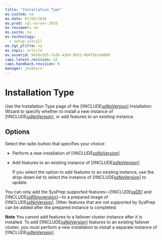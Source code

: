 ```yaml
---
title: "Installation Type"
ms.custom: na
ms.date: 07/04/2016
ms.prod: sql-server-2016
ms.reviewer: na
ms.suite: na
ms.technology: 
  - setup-install
ms.tgt_pltfrm: na
ms.topic: article
ms.assetid: 0420c555-7a3b-42b9-8651-0b4f5bcb0008
caps.latest.revision: 12
caps.handback.revision: 0
manager: jhubbard
---
```

# Installation Type
Use the Installation Type page of the [!INCLUDE[ssNoVersion](../../Topics/TopicNameContainA/tokens/ssNoVersion_md.md)] Installation Wizard to specify whether to install a new instance of [!INCLUDE[ssNoVersion](../../Topics/TopicNameContainA/tokens/ssNoVersion_md.md)], or add features to an existing instance.  
  
## Options  
 Select the radio button that specifies your choice:  
  
-   Perform a new installation of [!INCLUDE[ssNoVersion](../../Topics/TopicNameContainA/tokens/ssNoVersion_md.md)]  
  
-   Add features to an existing instance of [!INCLUDE[ssNoVersion](../../Topics/TopicNameContainA/tokens/ssNoVersion_md.md)]  
  
     If you select the option to add features to an existing instance, use the drop-down list to select the instance of [!INCLUDE[ssNoVersion](../../Topics/TopicNameContainA/tokens/ssNoVersion_md.md)] to update.  
  
 You can only add the SysPrep supported features—[!INCLUDE[ssDE](../../Topics/TopicNameContainA/tokens/ssDE_md.md)] and [!INCLUDE[ssRSnoversion](../../Topics/TopicNameContainA/tokens/ssRSnoversion_md.md)]—to a prepared image of [!INCLUDE[ssNoVersion](../../Topics/TopicNameContainA/tokens/ssNoVersion_md.md)]. Other features that are not supported by SysPrep can be added after the prepared instance is completed.  
  
 **Note** You cannot add features to a failover cluster instance after it is installed. To add [!INCLUDE[ssNoVersion](../../Topics/TopicNameContainA/tokens/ssNoVersion_md.md)] features to an existing failover cluster, you must perform a new installation to install a separate instance of [!INCLUDE[ssNoVersion](../../Topics/TopicNameContainA/tokens/ssNoVersion_md.md)].